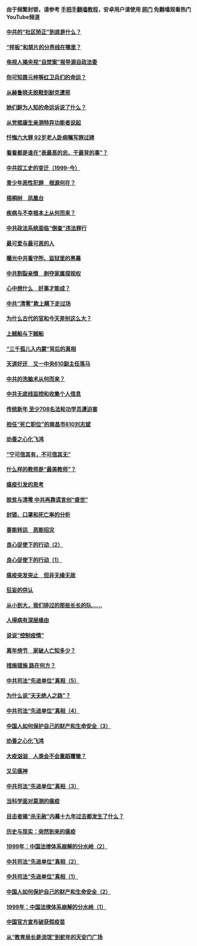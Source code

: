 #### 由于频繁封锁，请参考 [手把手翻墙教程](https://github.com/gfw-breaker/guides/wiki/)，安卓用户请使用 [网门](https://github.com/gfw-breaker/nogfw/blob/master/dl.md?t=04091100) 免翻墙观看热门YouTube频道 

#### [中共的“社区矫正”到底是什么？](../pages/19/422870.md?t=04091100) 

#### [“样板”和禁片的分界线在哪里？](../pages/19/422704.md?t=04091100) 

#### [电视人揭央视“自焚案”报导源自政法委](../pages/19/422770.md?t=04091100) 

#### [你可知聂元梓等红卫兵们的命运？](../pages/19/422848.md?t=04091100) 

#### [从赫鲁晓夫脱鞋到耐克遭邪](../pages/19/422826.md?t=04091100) 

#### [她们鲜为人知的命运诉说了什么？](../pages/19/422754.md?t=04091100) 

#### [从党棍康生亲测特异功能者说起](../pages/19/422657.md?t=04091100) 

#### [忏悔六大罪 92岁老人卧病嘱写罪过碑](../pages/19/422750.md?t=04091100) 

#### [看看都是谁在“表最高的忠、干最背的事”？](../pages/19/422703.md?t=04091100) 

#### [中共奴工史的变迁（1999-今）](../pages/19/422656.md?t=04091100) 

#### [青少年恶性犯罪　根源何在？](../pages/19/422449.md?t=04091100) 

#### [梧桐树　凤凰台](../pages/19/422442.md?t=04091100) 

#### [疾病与不幸根本上从何而来？](../pages/19/422438.md?t=04091100) 

#### [中共政法系统面临“倒查”违法罪行](../pages/19/422497.md?t=04091100) 

#### [最可爱与最可恶的人](../pages/19/422448.md?t=04091100) 

#### [曝光中共看守所、监狱里的黑幕](../pages/19/422390.md?t=04091100) 

#### [中共割裂亲情　剥夺家属探视权](../pages/19/422364.md?t=04091100) 

#### [心中想什么　好事才能成？](../pages/19/422318.md?t=04091100) 

#### [中共“清零”欺上瞒下走过场](../pages/19/422306.md?t=04091100) 

#### [为什么古代的官和今天差别这么大？](../pages/19/422228.md?t=04091100) 

#### [上贼船与下贼船](../pages/19/422276.md?t=04091100) 

#### [“三千孤儿入内蒙”背后的真相](../pages/19/422229.md?t=04091100) 

#### [天道好还　又一中央610副主任落马](../pages/19/422155.md?t=04091100) 

#### [中共的洗脑术从何而来？](../pages/19/422154.md?t=04091100) 

#### [中共无底线监控和收集个人信息](../pages/19/422039.md?t=04091100) 

#### [传统新年 至少708名法轮功学员遭迫害](../pages/19/421946.md?t=04091100) 

#### [担任“死亡职位”的南昌市610刘志斌](../pages/19/421957.md?t=04091100) 

#### [劝善之心化飞鸿](../pages/19/421164.md?t=04091100) 

#### [“宁可信其有，不可信其无”](../pages/19/421691.md?t=04091100) 

#### [什么样的教师是“最美教师”？](../pages/19/421755.md?t=04091100) 

#### [瘟疫引发的思考](../pages/19/421594.md?t=04091100) 

#### [脱贫与清零 中共再靠谎言创“盛世”](../pages/19/421590.md?t=04091100) 

#### [封锁、口罩和死亡率的分析](../pages/19/421495.md?t=04091100) 

#### [善能转运　恶能招灾](../pages/19/421334.md?t=04091100) 

#### [良心促使下的行动（2）](../pages/19/421361.md?t=04091100) 

#### [良心促使下的行动（1）](../pages/19/421302.md?t=04091100) 

#### [瘟疫突发突止　但非无缘无故](../pages/19/421281.md?t=04091100) 

#### [狂妄的供认](../pages/19/421199.md?t=04091100) 

#### [从小到大，我们排过的那些长长的队……](../pages/19/421243.md?t=04091100) 

#### [人得病有深层缘由](../pages/19/420864.md?t=04091100) 

#### [说说“控制疫情”](../pages/19/420831.md?t=04091100) 

#### [离年傍节　家破人亡知多少？](../pages/19/420563.md?t=04091100) 

#### [措施错施  路在何方？](../pages/19/420076.md?t=04091100) 

#### [中共司法“先进单位”真相（5）](../pages/19/419453.md?t=04091100) 

#### [为什么说“天无绝人之路”？](../pages/19/419618.md?t=04091100) 

#### [中共司法“先进单位”真相（4）](../pages/19/419452.md?t=04091100) 

#### [中国人如何保护自己的财产和生命安全（3）](../pages/19/419405.md?t=04091100) 

#### [劝善之心化飞鸿](../pages/19/418758.md?t=04091100) 

#### [大疫汹汹　人类会不会重蹈覆辙？](../pages/19/419691.md?t=04091100) 

#### [又见瘟神](../pages/19/419225.md?t=04091100) 

#### [中共司法“先进单位”真相（3）](../pages/19/419451.md?t=04091100) 

#### [当科学面对莫测的瘟疫](../pages/19/419625.md?t=04091100) 

#### [目击者揭“杀无赦”内幕十九年过去都发生了什么？](../pages/19/419617.md?t=04091100) 

#### [历史与现实：突然到来的瘟疫](../pages/19/419619.md?t=04091100) 

#### [1999年：中国法律体系崩解的分水岭（2）](../pages/19/419455.md?t=04091100) 

#### [中共司法“先进单位”真相（2）](../pages/19/419450.md?t=04091100) 

#### [中共司法“先进单位”真相（1）](../pages/19/419449.md?t=04091100) 

#### [中国人如何保护自己的财产和生命安全（2）](../pages/19/419404.md?t=04091100) 

#### [1999年：中国法律体系崩解的分水岭（1）](../pages/19/419454.md?t=04091100) 

#### [中国官方宣布破获假疫苗](../pages/19/419504.md?t=04091100) 

#### [从“教育局长是流氓”到蛇年的天安门广场](../pages/19/419470.md?t=04091100) 

